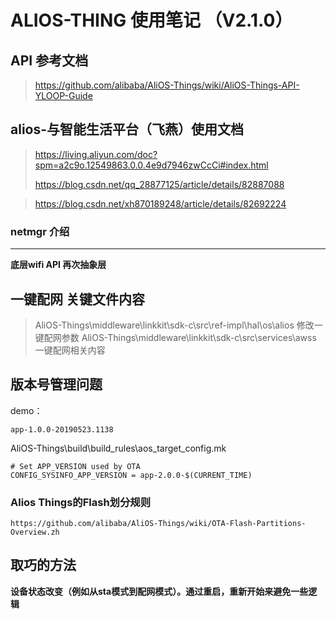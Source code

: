 # ALIOS-THING 使用笔记 （V2.1.0） #

## API 参考文档 ##

> https://github.com/alibaba/AliOS-Things/wiki/AliOS-Things-API-YLOOP-Guide

## alios-与智能生活平台（飞燕）使用文档 ##

> https://living.aliyun.com/doc?spm=a2c9o.12549863.0.0.4e9d7946zwCcCi#index.html
> 
> https://blog.csdn.net/qq_28877125/article/details/82887088

> https://blog.csdn.net/xh870189248/article/details/82692224

### netmgr 介绍 ###
-----
**底层wifi API 再次抽象层**

## 一键配网 关键文件内容 ##

> AliOS-Things\middleware\linkkit\sdk-c\src\ref-impl\hal\os\alios 修改一键配网参数
> AliOS-Things\middleware\linkkit\sdk-c\src\services\awss 一键配网相关内容


## 版本号管理问题 ##
demo：

	app-1.0.0-20190523.1138

AliOS-Things\build\build_rules\aos_target_config.mk

	# Set APP_VERSION used by OTA
	CONFIG_SYSINFO_APP_VERSION = app-2.0.0-$(CURRENT_TIME)


### Alios Things的Flash划分规则 ###

	https://github.com/alibaba/AliOS-Things/wiki/OTA-Flash-Partitions-Overview.zh

## 取巧的方法 ##

**设备状态改变（例如从sta模式到配网模式）。通过重启，重新开始来避免一些逻辑**
